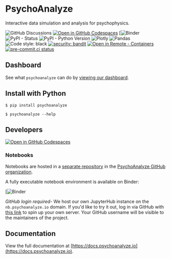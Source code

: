 # PsychoAnalyze

Interactive data simulation and analysis for psychophysics.

![GitHub Discussions](https://img.shields.io/github/discussions/:user/:repo)
[![Open in GitHub Codespaces](https://github.com/codespaces/badge.svg)](https://codespaces.new/psychoanalyze/psychoanalyze?quickstart=1)
[![Binder]([![Binder](https://mybinder.org/badge_logo.svg)](https://mybinder.org/v2/gh/psychoanalyze/notebooks/main?urlpath=git-pull%3Frepo%3Dhttps%253A%252F%252Fgithub.com%252Fpsychoanalyze%252Fnotebooks%26urlpath%3Dlab%252Ftree%252Fnotebooks%252Ftutorial.ipynb%26branch%3Dmain))
![PyPI - Status](https://img.shields.io/pypi/status/:psychoanalyze)
![PyPI - Python Version](https://img.shields.io/pypi/pyversions/psychoanalyze)
![Plotly](https://img.shields.io/badge/Plotly-%233F4F75.svg?logo=plotly&logoColor=white)
![Pandas](https://img.shields.io/badge/pandas-%23150458.svg?logo=pandas&logoColor=white)
![Code style: black](https://img.shields.io/badge/code%20style-black-000000.svg)
[![security: bandit](https://img.shields.io/badge/security-bandit-yellow.svg)](https://github.com/PyCQA/bandit)
[![Open in Remote - Containers](https://img.shields.io/static/v1?label=Remote%20-%20Containers&message=Open&color=blue&logo=visualstudiocode)](https://vscode.dev/redirect?url=vscode://ms-vscode-remote.remote-containers/cloneInVolume?url=https://github.com/psychoanalyze/psychoanalyze)
[![pre-commit.ci status](https://results.pre-commit.ci/badge/github/psychoanalyze/psychoanalyze/main.svg)](https://results.pre-commit.ci/latest/github/psychoanalyze/psychoanalyze/main)


## Dashboard
See what `psychoanalyze` can do by [viewing our dashboard](https://psychoanalyze.io/).

## Install with Python
```console
$ pip install psychoanalyze

$ psychoanalyze --help
```

## Developers
[![Open in GitHub Codespaces](https://github.com/codespaces/badge.svg)](https://codespaces.new/psychoanalyze/psychoanalyze?quickstart=1)

### Notebooks

Notebooks are hosted in a [separate repository](https://github.com/psychoanalyze/notebooks) in the [PsychoAnalyze GitHub organization](https://github.com/psychoanalyze).

A fully executable notebook environment is available on Binder:

[![Binder]([![Binder](https://mybinder.org/badge_logo.svg)](https://mybinder.org/v2/gh/psychoanalyze/notebooks/main?urlpath=git-pull%3Frepo%3Dhttps%253A%252F%252Fgithub.com%252Fpsychoanalyze%252Fnotebooks%26urlpath%3Dlab%252Ftree%252Fnotebooks%252Ftutorial.ipynb%26branch%3Dmain))

*GitHub login required-* We host our own JupyterHub instance on the `nb.psychoanalyze.io` domain. If you'd like to try it out, log in via GitHub with [this link](https://nb.psychoanalyze.io/hub/user-redirect/git-pull?repo=https%3A%2F%2Fgithub.com%2Fpsychoanalyze%2Fnotebooks&urlpath=lab%2Ftree%2Fnotebooks%2Ftutorial.ipynb&branch=main) to spin up your own server.  Your GitHub username will be visible to the maintainers of the project.




## Documentation
View the full documentation at [https://docs.psychoanalyze.io](https://docs.psychoanalyze.io).

